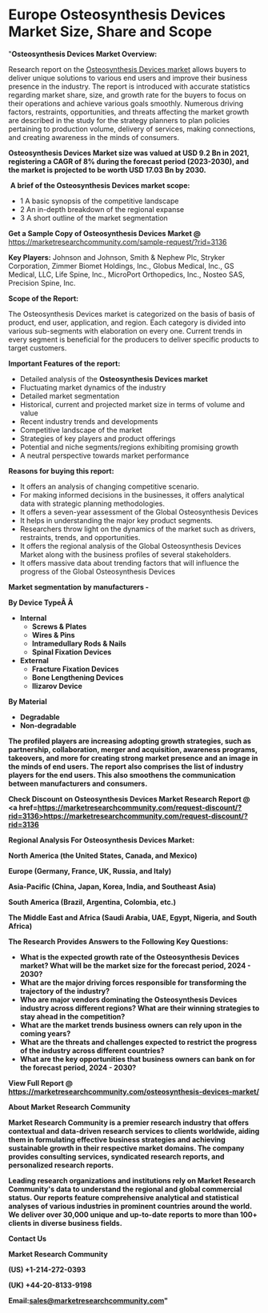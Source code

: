 # Europe Osteosynthesis Devices Market Size, Share and Scope
"<strong>Osteosynthesis Devices Market Overview:</strong>

Research report on the <a href=https://marketresearchcommunity.com/osteosynthesis-devices-market/>Osteosynthesis Devices market</a> allows buyers to deliver unique solutions to various end users and improve their business presence in the industry. The report is introduced with accurate statistics regarding market share, size, and growth rate for the buyers to focus on their operations and achieve various goals smoothly. Numerous driving factors, restraints, opportunities, and threats affecting the market growth are described in the study for the strategy planners to plan policies pertaining to production volume, delivery of services, making connections, and creating awareness in the minds of consumers.

<strong>Osteosynthesis Devices Market size was valued at USD 9.2 Bn in 2021, registering a CAGR of 8% during the forecast period (2023-2030), and the market is projected to be worth USD 17.03 Bn by 2030.</strong>

 <Strong>A brief of the Osteosynthesis Devices market scope:</Strong>
<ul>
 <li>1  A basic synopsis of the competitive landscape</li>
 <li>2  An in-depth breakdown of the regional expanse</li>
 <li>3  A short outline of the market segmentation</li>
</ul>
<strong>Get a Sample Copy of Osteosynthesis Devices Market @ </b></strong><a href=https://marketresearchcommunity.com/sample-request/?rid=3136><u>https://marketresearchcommunity.com/sample-request/?rid=3136</u></a>

<strong>Key Players:</strong> 
Johnson and Johnson, Smith &amp; Nephew Plc, Stryker Corporation, Zimmer Biomet Holdings, Inc., Globus Medical, Inc., GS Medical, LLC, Life Spine, Inc., MicroPort Orthopedics, Inc., Nosteo SAS, Precision Spine, Inc.

<strong>Scope of the Report:</strong>

The Osteosynthesis Devices market is categorized on the basis of basis of product, end user, application, and region. Each category is divided into various sub-segments with elaboration on every one. Current trends in every segment is beneficial for the producers to deliver specific products to target customers.

<strong><b>Important Features of the report:</b></strong>
<ul>
  <li>Detailed analysis of the <strong><b>Osteosynthesis Devices </b></strong><strong><b>market</b></strong></li>
  <li>Fluctuating market dynamics of the industry</li>
  <li>Detailed market segmentation</li>
  <li>Historical, current and projected market size in terms of volume and value</li>
  <li>Recent industry trends and developments</li>
  <li>Competitive landscape of the market</li>
  <li>Strategies of key players and product offerings</li>
  <li>Potential and niche segments/regions exhibiting promising growth</li>
  <li>A neutral perspective towards market performance</li>
</ul>
<strong><b>Reasons for buying this report:</b></strong>
<ul>
  <li>It offers an analysis of changing competitive scenario.</li>
  <li>For making informed decisions in the businesses, it offers analytical data with strategic planning methodologies.</li>
  <li>It offers a seven-year assessment of the Global Osteosynthesis Devices</li>
  <li>It helps in understanding the major key product segments.</li>
  <li>Researchers throw light on the dynamics of the market such as drivers, restraints, trends, and opportunities.</li>
  <li>It offers the regional analysis of the Global Osteosynthesis Devices Market along with the business profiles of several stakeholders.</li>
  <li>It offers massive data about trending factors that will influence the progress of the Global Osteosynthesis Devices</li>
</ul>

<strong>Market segmentation by manufacturers -</strong>


<strong><strong>By Device TypeÂ Â  </strong></h4>
<ul>
 	<li>Internal
<ul>
 	<li>Screws &amp; Plates</li>
 	<li>Wires &amp; Pins</li>
 	<li>Intramedullary Rods &amp; Nails</li>
 	<li>Spinal Fixation Devices</li>
</ul>
</li>
 	<li>External
<ul>
 	<li>Fracture Fixation Devices</li>
 	<li>Bone Lengthening Devices</li>
 	<li>Ilizarov Device</li>
</ul>
</li>
</ul>
<strong><strong>By Material </strong></h4>
<ul>
 	<li>Degradable</li>
 	<li>Non-degradable</li>
</ul>

The profiled players are increasing adopting growth strategies, such as partnership, collaboration, merger and acquisition, awareness programs, takeovers, and more for creating strong market presence and an image in the minds of end users. The report also comprises the list of industry players for the end users. This also smoothens the communication between manufacturers and consumers.

<strong><b>Check Discount on Osteosynthesis Devices Market Research Report @ </b></strong><a href=https://marketresearchcommunity.com/request-discount/?rid=3136><u>https://marketresearchcommunity.com/request-discount/?rid=3136</u></a>

<strong>Regional Analysis For Osteosynthesis Devices Market:</strong>

<strong>North America</strong> (the United States, Canada, and Mexico)

<strong>Europe</strong> (Germany, France, UK, Russia, and Italy)

<strong>Asia-Pacific</strong> (China, Japan, Korea, India, and Southeast Asia)

<strong>South America</strong> (Brazil, Argentina, Colombia, etc.)

<strong>The Middle East and Africa</strong> (Saudi Arabia, UAE, Egypt, Nigeria, and South Africa)

<strong>The Research Provides Answers to the Following Key Questions:</strong>
<ul>
 	<li>What is the expected growth rate of the Osteosynthesis Devices market? What will be the market size for the forecast period, 2024 - 2030?</li>
 	<li>What are the major driving forces responsible for transforming the trajectory of the industry?</li>
 	<li>Who are major vendors dominating the Osteosynthesis Devices industry across different regions? What are their winning strategies to stay ahead in the competition?</li>
 	<li>What are the market trends business owners can rely upon in the coming years?</li>
 	<li>What are the threats and challenges expected to restrict the progress of the industry across different countries?</li>
 	<li>What are the key opportunities that business owners can bank on for the forecast period, 2024 - 2030?</li>
</ul>

<strong>View Full Report @</strong> <a href=https://marketresearchcommunity.com/osteosynthesis-devices-market/>https://marketresearchcommunity.com/osteosynthesis-devices-market/</a>

<strong>About Market Research Community</strong>

Market Research Community is a premier research industry that offers contextual and data-driven research services to clients worldwide, aiding them in formulating effective business strategies and achieving sustainable growth in their respective market domains. The company provides consulting services, syndicated research reports, and personalized research reports.

Leading research organizations and institutions rely on Market Research Community's data to understand the regional and global commercial status. Our reports feature comprehensive analytical and statistical analyses of various industries in prominent countries around the world. We deliver over 30,000 unique and up-to-date reports to more than 100+ clients in diverse business fields.

<strong>Contact Us</strong>

<strong>Market Research Community</strong>

(US) +1-214-272-0393

(UK) +44-20-8133-9198

<strong>Email:</strong>sales@marketresearchcommunity.com"
